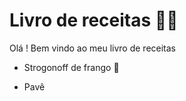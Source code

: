 # Livro de receitas :man_cook:

Olá ! Bem vindo ao meu livro de receitas

- Strogonoff de frango :clap:

- Pavê
